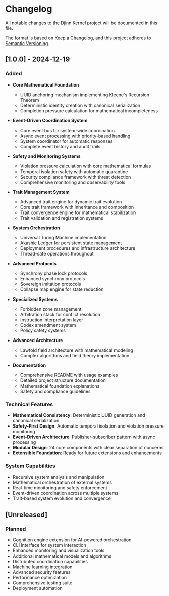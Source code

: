 # Changelog

All notable changes to the Djinn Kernel project will be documented in this file.

The format is based on [Keep a Changelog](https://keepachangelog.com/en/1.0.0/),
and this project adheres to [Semantic Versioning](https://semver.org/spec/v2.0.0.html).

## [1.0.0] - 2024-12-19

### Added
- **Core Mathematical Foundation**
  - UUID anchoring mechanism implementing Kleene's Recursion Theorem
  - Deterministic identity creation with canonical serialization
  - Completion pressure calculation for mathematical incompleteness

- **Event-Driven Coordination System**
  - Core event bus for system-wide coordination
  - Async event processing with priority-based handling
  - System coordinator for automatic responses
  - Complete event history and audit trails

- **Safety and Monitoring Systems**
  - Violation pressure calculation with core mathematical formulas
  - Temporal isolation safety with automatic quarantine
  - Security compliance framework with threat detection
  - Comprehensive monitoring and observability tools

- **Trait Management System**
  - Advanced trait engine for dynamic trait evolution
  - Core trait framework with inheritance and composition
  - Trait convergence engine for mathematical stabilization
  - Trait validation and registration systems

- **System Orchestration**
  - Universal Turing Machine implementation
  - Akashic Ledger for persistent state management
  - Deployment procedures and infrastructure architecture
  - Thread-safe operations throughout

- **Advanced Protocols**
  - Synchrony phase lock protocols
  - Enhanced synchrony protocols
  - Sovereign imitation protocols
  - Collapse map engine for state reduction

- **Specialized Systems**
  - Forbidden zone management
  - Arbitration stack for conflict resolution
  - Instruction interpretation layer
  - Codex amendment system
  - Policy safety systems

- **Advanced Architecture**
  - Lawfold field architecture with mathematical modeling
  - Complex algorithms and field theory implementation

- **Documentation**
  - Comprehensive README with usage examples
  - Detailed project structure documentation
  - Mathematical foundation explanations
  - Safety and compliance guidelines

### Technical Features
- **Mathematical Consistency**: Deterministic UUID generation and canonical serialization
- **Safety-First Design**: Automatic temporal isolation and violation pressure monitoring
- **Event-Driven Architecture**: Publisher-subscriber pattern with async processing
- **Modular Design**: 24 core components with clear separation of concerns
- **Extensible Foundation**: Ready for future extensions and enhancements

### System Capabilities
- Recursive system analysis and manipulation
- Mathematical orchestration of external systems
- Real-time monitoring and safety enforcement
- Event-driven coordination across multiple systems
- Trait-based system evolution and convergence

## [Unreleased]

### Planned
- Cognition engine extension for AI-powered orchestration
- CLI interface for system interaction
- Enhanced monitoring and visualization tools
- Additional mathematical models and algorithms
- Distributed coordination capabilities
- Machine learning integration
- Advanced security features
- Performance optimization
- Comprehensive testing suite
- Deployment automation
